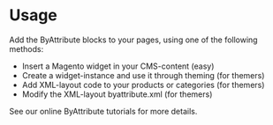 # Usage
Add the ByAttribute blocks to your pages, using one of the following methods:

- Insert a Magento widget in your CMS-content (easy)
- Create a widget-instance and use it through theming (for themers)
- Add XML-layout code to your products or categories (for themers)
- Modify the XML-layout byattribute.xml (for themers)

See our online ByAttribute tutorials for more details.
